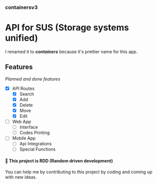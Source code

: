 ### containersv3
# API for SUS (Storage systems unified)
I renamed it to ***containers*** because it's prettier name for this app.
## Features
*Planned and done features*
 - [x] API Routes
	 - [x] Search
	 - [x] Add
	 - [x] Delete
	 - [x] Move
	 - [x] Edit 
 - [ ] Web App
	 - [ ] Interface
	 - [ ] Codes Printing
- [ ] Mobile App
	- [ ] Api Integrations
	- [ ] Special Functions 

#### 🎲 This project is RDD (Random driven development)
You can help me by contributing to this project by coding and coming up with new ideas.
